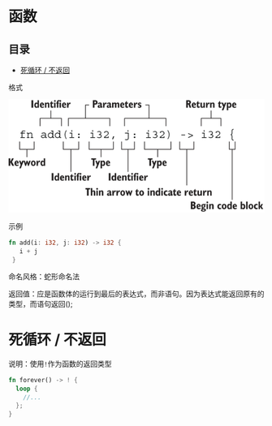 # 函数

## 目录

-   [死循环 / 不返回](#死循环--不返回)

格式

![](image/image_gF8wTAHM9t.png)

示例

```rust
fn add(i: i32, j: i32) -> i32 {
   i + j
 }
```

命名风格：蛇形命名法

返回值：应是函数体的运行到最后的表达式，而非语句。因为表达式能返回原有的类型，而语句返回();

# 死循环 / 不返回

说明：使用`!`作为函数的返回类型

```rust
fn forever() -> ! {
  loop {
    //...
  };
}
```
